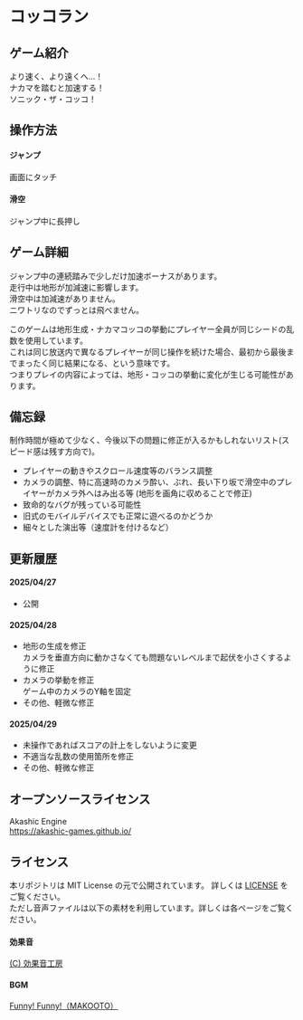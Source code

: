 # コッコラン

## ゲーム紹介
より速く、より遠くへ...！  
ナカマを踏むと加速する！  
ソニック・ザ・コッコ！  

## 操作方法
#### ジャンプ  
  画面にタッチ
#### 滑空  
  ジャンプ中に長押し

## ゲーム詳細
ジャンプ中の連続踏みで少しだけ加速ボーナスがあります。  
走行中は地形が加減速に影響します。  
滑空中は加減速がありません。  
ニワトリなのでずっとは飛べません。  
  
このゲームは地形生成・ナカマコッコの挙動にプレイヤー全員が同じシードの乱数を使用しています。  
これは同じ放送内で異なるプレイヤーが同じ操作を続けた場合、最初から最後までまったく同じ結果になる、という意味です。  
つまりプレイの内容によっては、地形・コッコの挙動に変化が生じる可能性があります。  

## 備忘録
制作時間が極めて少なく、今後以下の問題に修正が入るかもしれないリスト(スピード感は残す方向で)。
- プレイヤーの動きやスクロール速度等のバランス調整
- カメラの調整、特に高速時のカメラ酔い、ぶれ、長い下り坂で滑空中のプレイヤーがカメラ外へはみ出る等 (地形を画角に収めることで修正)
- 致命的なバグが残っている可能性
- 旧式のモバイルデバイスでも正常に遊べるのかどうか
- 細々とした演出等（速度計を付けるなど）

## 更新履歴
#### 2025/04/27
- 公開
#### 2025/04/28
- 地形の生成を修正  
カメラを垂直方向に動かさなくても問題ないレベルまで起伏を小さくするように修正
- カメラの挙動を修正  
ゲーム中のカメラのY軸を固定
- その他、軽微な修正
#### 2025/04/29
- 未操作であればスコアの計上をしないように変更
- 不適当な乱数の使用箇所を修正
- その他、軽微な修正

## オープンソースライセンス
Akashic Engine  
https://akashic-games.github.io/  

## ライセンス
本リポジトリは MIT License の元で公開されています。 詳しくは [LICENSE](/LICENSE) をご覧ください。  
ただし音声ファイルは以下の素材を利用しています。詳しくは各ページをご覧ください。  

#### 効果音
[(C) 効果音工房](https://umipla.com/%E5%88%A9%E7%94%A8%E8%A6%8F%E7%B4%84)

#### BGM
[Funny! Funny!（MAKOOTO）](https://commons.nicovideo.jp/works/nc182381)
